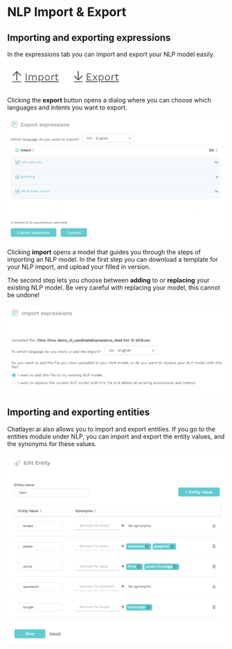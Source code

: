 # NLP Import & Export

## Importing and exporting expressions

In the expressions tab you can import and export your NLP model easily.

![](../../.gitbook/assets/image%20%2896%29.png)

Clicking the **export** button opens a dialog where you can choose which languages and intents you want to export.

![](../../.gitbook/assets/image%20%28254%29.png)

Clicking **import** opens a model that guides you through the steps of importing an NLP model. In the first step you can download a template for your NLP import, and upload your filled in version.

The second step lets you choose between **adding** to or **replacing** your existing NLP model. Be very careful with replacing your model, this cannot be undone!

![](../../.gitbook/assets/image%20%28252%29.png)

## Importing and exporting entities

Chatlayer.ai also allows you to import and export entities. If you go to the entities module under NLP, you can import and export the entity values, and the synonyms for these values.

![](../../.gitbook/assets/image%20%28302%29.png)


